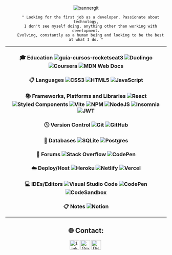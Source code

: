 <div align="center">

![bannergit](https://user-images.githubusercontent.com/101990719/186155145-f1e39bcc-d1eb-4603-a67f-9e4b0d640b79.gif)

```
    " Looking for the first job as a developer. Passionate about technology,
    I don't see myself doing, anything other than working with development.
    Evolving, constantly as a human being and looking to be the best at what I do. "
```

---

### 🎓 Education ![guia-cursos-rocketseat3](https://user-images.githubusercontent.com/101990719/186148347-1536542a-e3ce-44d3-bf76-666a52fe5d0b.png) ![Duolingo](https://img.shields.io/badge/Duolingo-%234DC730.svg?style=for-the-badge&logo=Duolingo&logoColor=white) ![Coursera](https://img.shields.io/badge/Coursera-%230056D2.svg?style=for-the-badge&logo=Coursera&logoColor=white) ![MDN Web Docs](https://img.shields.io/badge/MDN_Web_Docs-black?style=for-the-badge&logo=mdnwebdocs&logoColor=white)

### 📋 Languages ![CSS3](https://img.shields.io/badge/css3-%231572B6.svg?style=for-the-badge&logo=css3&logoColor=white) ![HTML5](https://img.shields.io/badge/html5-%23E34F26.svg?style=for-the-badge&logo=html5&logoColor=white) ![JavaScript](https://img.shields.io/badge/javascript-%23323330.svg?style=for-the-badge&logo=javascript&logoColor=%23F7DF1E)

### 📚 Frameworks, Platforms and Libraries ![React](https://img.shields.io/badge/react-%2320232a.svg?style=for-the-badge&logo=react&logoColor=%2361DAFB) ![Styled Components](https://img.shields.io/badge/styled--components-DB7093?style=for-the-badge&logo=styled-components&logoColor=white) ![Vite](https://img.shields.io/badge/vite-%23646CFF.svg?style=for-the-badge&logo=vite&logoColor=white) ![NPM](https://img.shields.io/badge/NPM-%23000000.svg?style=for-the-badge&logo=npm&logoColor=white) ![NodeJS](https://img.shields.io/badge/node.js-6DA55F?style=for-the-badge&logo=node.js&logoColor=white) ![Insomnia](https://img.shields.io/badge/Insomnia-black?style=for-the-badge&logo=insomnia&logoColor=5849BE) ![JWT](https://img.shields.io/badge/JWT-black?style=for-the-badge&logo=JSON%20web%20tokens)

### 🕓 Version Control ![Git](https://img.shields.io/badge/git-%23F05033.svg?style=for-the-badge&logo=git&logoColor=white) ![GitHub](https://img.shields.io/badge/github-%23121011.svg?style=for-the-badge&logo=github&logoColor=white)

### 💾 Databases ![SQLite](https://img.shields.io/badge/sqlite-%2307405e.svg?style=for-the-badge&logo=sqlite&logoColor=white) ![Postgres](https://img.shields.io/badge/postgres-%23316192.svg?style=for-the-badge&logo=postgresql&logoColor=white)

### 📖 Forums ![Stack Overflow](https://img.shields.io/badge/-Stackoverflow-FE7A16?style=for-the-badge&logo=stack-overflow&logoColor=white) ![CodePen](https://img.shields.io/badge/Codepen-000000?style=for-the-badge&logo=codepen&logoColor=white)

### ☁️ Deploy/Host ![Heroku](https://img.shields.io/badge/heroku-%23430098.svg?style=for-the-badge&logo=heroku&logoColor=white) ![Netlify](https://img.shields.io/badge/netlify-%23000000.svg?style=for-the-badge&logo=netlify&logoColor=#00C7B7) ![Vercel](https://img.shields.io/badge/vercel-%23000000.svg?style=for-the-badge&logo=vercel&logoColor=white)

### 💻 IDEs/Editors ![Visual Studio Code](https://img.shields.io/badge/Visual%20Studio%20Code-0078d7.svg?style=for-the-badge&logo=visual-studio-code&logoColor=white) ![CodePen](https://img.shields.io/badge/CodePen-white?style=for-the-badge&logo=codepen&logoColor=black) ![CodeSandbox](https://img.shields.io/badge/Codesandbox-040404?style=for-the-badge&logo=codesandbox&logoColor=DBDBDB)

### 📋 Notes ![Notion](https://img.shields.io/badge/Notion-%23000000.svg?style=for-the-badge&logo=notion&logoColor=white)

---

## 🌐 Contact:

<a href="https://www.linkedin.com/in/renyzeraa" target="_blank"><img src="https://img.shields.io/badge/linkedin-%230077B5.svg?style=for-the-badge&logo=linkedin&logoColor=white" alt="LinkedIn Badge" height="30"></a>&nbsp;<a href="mailto:renansilvaytb@gmail.com" target="_blank"><img src="https://img.shields.io/badge/Gmail-D14836?style=for-the-badge&logo=gmail&logoColor=white" alt="Gmail Badge" height="30"></a>&nbsp;<a href="#"><img src="https://img.shields.io/badge/%3Crenan%3E-%237289DA.svg?style=for-the-badge&logo=discord&logoColor=white" title="renan_s#7826" alt="Discord Badge" height="30"></a>&nbsp;

</div>
